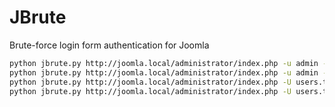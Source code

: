 # JBrute
Brute-force login form authentication for Joomla

```bash
python jbrute.py http://joomla.local/administrator/index.php -u admin -p 123456 -t1
python jbrute.py http://joomla.local/administrator/index.php -u admin -P rockyou.txt
python jbrute.py http://joomla.local/administrator/index.php -U users.txt -p 123456
python jbrute.py http://joomla.local/administrator/index.php -U users.txt -P passwords.txt
```

